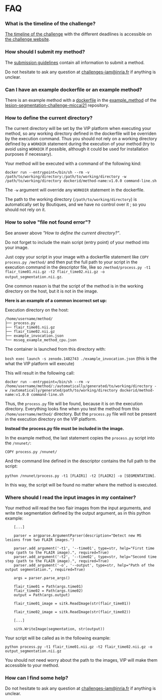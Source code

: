 # FAQ

### What is the timeline of the challenge?

[The timeline of the challenge](https://portal.fli-iam.irisa.fr/msseg-2/challenge-timeline-and-pipeline-integration/) with the different deadlines is accessible on [the challenge website](https://portal.fli-iam.irisa.fr/msseg-2/).

### How should I submit my method?

The [submission guidelines](https://gitlab.inria.fr/amasson/lesion-segmentation-challenge-miccai21/-/blob/master/SUBMISSION_GUIDELINES.md) contain all information to submit a method. 

Do not hesitate to ask any question at challenges-iam@inria.fr if anything is unclear.

### Can I have an example dockerfile or an example method?

There is an example method with a [dockerfile](https://gitlab.inria.fr/amasson/lesion-segmentation-challenge-miccai21/-/blob/master/example_method/Dockerfile.cpu) in the [example_method](https://gitlab.inria.fr/amasson/lesion-segmentation-challenge-miccai21/-/tree/master/example_method) of the [lesion-segmentation-challenge-miccai21](https://gitlab.inria.fr/amasson/lesion-segmentation-challenge-miccai21/) repository.

### How to define the current directory?

The current directory will be set by the VIP platform when executing your method, so any working directory defined in the dockerfile will be overriden by the execution command. Thus you should not rely on a working directory defined by a `WORKDIR` statement during the execution of your method (try to avoid using `WORKDIR` if possible, although it could be used for installation purposes if necessary).

Your method will be executed with a command of the following kind:

`docker run --entrypoint=/bin/sh --rm -v /path/to/working/directory:/path/to/working/directory -w /path/to/working/directory dockerid/method-name:v1.0.0 command-line.sh`

The `-w` argument will override any `WORKDIR` statement in the dockerfile.

The path to the working directory (`/path/to/working/directory`) is automatically set by Boutiques, and we have no control over it ; so you should not rely on it.

### How to solve "file not found error"?

See answer above *"How to define the current directory?"*.

Do not forget to include the main script (entry point) of your method into your image.

Just copy your script in your image with a dockerfile statement like `COPY process.py /method/` and then put the full path to your script in the execution command in the descriptor file, like so `/method/process.py -t1 flair_time01.nii.gz -t2 flair_time02.nii.gz -o output_segmentation.nii.gz`.

One common reason is that the script of the method is in the working directory on the host, but it is not in the image.

**Here is an example of a common incorrect set up:**

Execution directory on the host: 

```
/home/username/method/
├── process.py
├── flair_time01.nii.gz
├── flair_time02.nii.gz
├── example_invocation.json
└── msseg_example_method_cpu.json
```

The container is launched from this directory with:

`bosh exec launch -s zenodo.1482743 ./example_invocation.json`      (this is the what the VIP platform will execute)

This will result in the following call:

`docker run --entrypoint=/bin/sh --rm -v /home/username/method/:/automatically/generated/to/working/directory -w /automatically/generated/path/to/working/directory dockerid/method-name:v1.0.0 command-line.sh`

Thus, the `process.py` file will be found, because it is on the execution directory. Everything looks fine when you test the method from this `/home/username/method/` directory.
But the `process.py` file will not be present in the execution directory on the VIP platform.

**Instead the process.py file must be included in the image.**

In the example method, the last statement copies the `process.py` script into the `/nnunet/`:

`COPY process.py /nnunet/`

And the command line defined in the descriptor contains the full path to the script: 

`python /nnunet/process.py -t1 [FLAIR1] -t2 [FLAIR2] -o [SEGMENTATION]`.

In this way, the script will be found no matter where the method is executed.

### Where should I read the input images in my container?

Your method will read the two flair images from the input arguments, and write the segmentation defined by the output argument, as in this python example:

```
    [...]

    parser = argparse.ArgumentParser(description="Detect new MS lesions from two FLAIR images.")

    parser.add_argument('-t1', '--time01', type=str, help="First time step (path to the FLAIR image).", required=True)
    parser.add_argument('-t2', '--time02', type=str, help="Second time step (path to the FLAIR image).", required=True)
    parser.add_argument('-o', '--output', type=str, help="Path of the output segmentation.", required=True)

    args = parser.parse_args()

    flair_time01 = Path(args.time01)
    flair_time02 = Path(args.time02)
    output = Path(args.output)

    flair_time01_image = sitk.ReadImage(str(flair_time01))

    flair_time02_image = sitk.ReadImage(str(flair_time02))

    [...]

    sitk.WriteImage(segmentation, str(output))

```

Your script will be called as in the following example:

`python process.py -t1 flair_time01.nii.gz -t2 flair_time02.nii.gz -o output_segmentation.nii.gz`

You should not need worry about the path to the images, VIP will make them accessible to your method.

### How can I find some help?

Do not hesitate to ask any question at challenges-iam@inria.fr if anything is unclear.